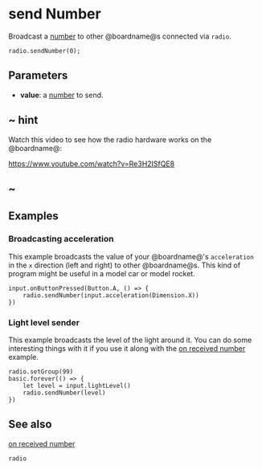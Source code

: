 # send Number

Broadcast a [number](/types/number) to other @boardname@s connected via ``radio``.

```sig
radio.sendNumber(0);
```

## Parameters

* **value**: a [number](/types/number) to send.

## ~ hint

Watch this video to see how the radio hardware works on the @boardname@:

https://www.youtube.com/watch?v=Re3H2ISfQE8

## ~

## Examples

### Broadcasting acceleration

This example broadcasts the value of your @boardname@'s ``acceleration``
in the `x` direction (left and right) to other @boardname@s.  This kind
of program might be useful in a model car or model rocket.

```blocks
input.onButtonPressed(Button.A, () => {
    radio.sendNumber(input.acceleration(Dimension.X))
})
```

### Light level sender

This example broadcasts the level of the light around it.
You can do some interesting things with it if you use it along with the
[on received number](/makecode-blockeditor/reference/radio/on-received-number) example.

```blocks
radio.setGroup(99)
basic.forever(() => {
    let level = input.lightLevel()
    radio.sendNumber(level)
})
```

## See also

[on received number](/makecode-blockeditor/reference/radio/on-received-number)

```package
radio
```